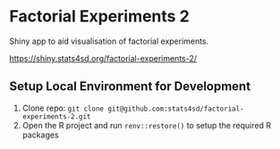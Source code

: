 # Factorial Experiments 2
Shiny app to aid visualisation of factorial experiments.

https://shiny.stats4sd.org/factorial-experiments-2/

## Setup Local Environment for Development
1.	Clone repo: `git clone git@github.com:stats4sd/factorial-experiments-2.git`
2.	Open the R project and run `renv::restore()` to setup the required R packages
